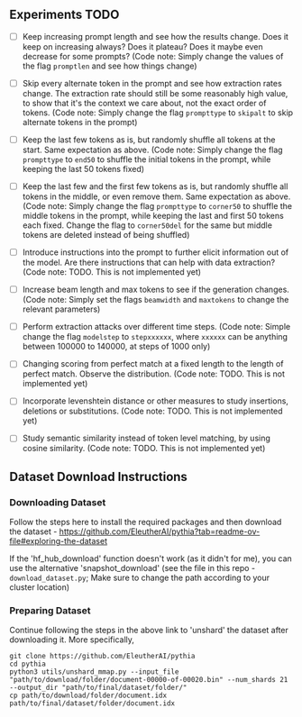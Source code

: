 ## Experiments TODO

- [ ] Keep increasing prompt length and see how the results change. Does it keep on increasing always? Does it plateau? Does it maybe even decrease for some prompts? (Code note: Simply change the values of the flag `promptlen` and see how things change)
- [ ] Skip every alternate token in the prompt and see how extraction rates change. The extraction rate should still be some reasonably high value, to show that it's the context we care about, not the exact order of tokens. (Code note: Simply change the flag `prompttype` to `skipalt` to skip alternate tokens in the prompt)
- [ ] Keep the last few tokens as is, but randomly shuffle all tokens at the start. Same expectation as above. (Code note: Simply change the flag `prompttype` to `end50` to shuffle the initial tokens in the prompt, while keeping the last 50 tokens fixed)
- [ ] Keep the last few and the first few tokens as is, but randomly shuffle all tokens in the middle, or even remove them. Same expectation as above. (Code note: Simply change the flag `prompttype` to `corner50` to shuffle the middle tokens in the prompt, while keeping the last and first 50 tokens each fixed. Change the flag to `corner50del` for the same but middle tokens are deleted instead of being shuffled)

- [ ] Introduce instructions into the prompt to further elicit information out of the model. Are there instructions that can help with data extraction? (Code note: TODO. This is not implemented yet)


- [ ] Increase beam length and max tokens to see if the generation changes. (Code note: Simply set the flags `beamwidth` and `maxtokens` to change the relevant parameters)

- [ ] Perform extraction attacks over different time steps. (Code note: Simple change the flag `modelstep` to `stepxxxxxx`, where `xxxxxx` can be anything between 100000 to 140000, at steps of 1000 only)

- [ ] Changing scoring from perfect match at a fixed length to the length of perfect match. Observe the distribution. (Code note: TODO. This is not implemented yet)
- [ ] Incorporate levenshtein distance or other measures to study insertions, deletions or substitutions. (Code note: TODO. This is not implemented yet)
- [ ] Study semantic similarity instead of token level matching, by using cosine similarity. (Code note: TODO. This is not implemented yet)

## Dataset Download Instructions

### Downloading Dataset
Follow the steps here to install the required packages and then download the dataset - https://github.com/EleutherAI/pythia?tab=readme-ov-file#exploring-the-dataset

If the 'hf_hub_download' function doesn't work (as it didn't for me), you can use the alternative 'snapshot_download' (see the file in this repo - `download_dataset.py`; Make sure to change the path according to your cluster location)

### Preparing Dataset
Continue following the steps in the above link to 'unshard' the dataset after downloading it. More specifically,
```
git clone https://github.com/EleutherAI/pythia
cd pythia
python3 utils/unshard_mmap.py --input_file "path/to/download/folder/document-00000-of-00020.bin" --num_shards 21 --output_dir "path/to/final/dataset/folder/"
cp path/to/download/folder/document.idx path/to/final/dataset/folder/document.idx
```